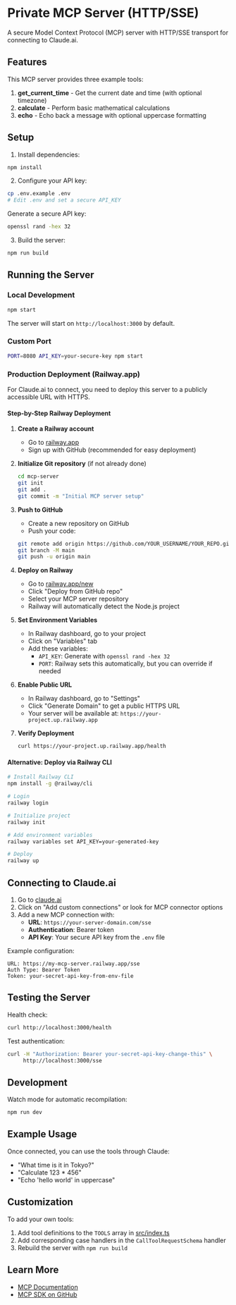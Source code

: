 # Private MCP Server (HTTP/SSE)

A secure Model Context Protocol (MCP) server with HTTP/SSE transport for connecting to Claude.ai.

## Features

This MCP server provides three example tools:

1. **get_current_time** - Get the current date and time (with optional timezone)
2. **calculate** - Perform basic mathematical calculations
3. **echo** - Echo back a message with optional uppercase formatting

## Setup

1. Install dependencies:
```bash
npm install
```

2. Configure your API key:
```bash
cp .env.example .env
# Edit .env and set a secure API_KEY
```

Generate a secure API key:
```bash
openssl rand -hex 32
```

3. Build the server:
```bash
npm run build
```

## Running the Server

### Local Development
```bash
npm start
```

The server will start on `http://localhost:3000` by default.

### Custom Port
```bash
PORT=8080 API_KEY=your-secure-key npm start
```

### Production Deployment (Railway.app)

For Claude.ai to connect, you need to deploy this server to a publicly accessible URL with HTTPS.

#### Step-by-Step Railway Deployment

1. **Create a Railway account**
   - Go to [railway.app](https://railway.app)
   - Sign up with GitHub (recommended for easy deployment)

2. **Initialize Git repository** (if not already done)
   ```bash
   cd mcp-server
   git init
   git add .
   git commit -m "Initial MCP server setup"
   ```

3. **Push to GitHub**
   - Create a new repository on GitHub
   - Push your code:
   ```bash
   git remote add origin https://github.com/YOUR_USERNAME/YOUR_REPO.git
   git branch -M main
   git push -u origin main
   ```

4. **Deploy on Railway**
   - Go to [railway.app/new](https://railway.app/new)
   - Click "Deploy from GitHub repo"
   - Select your MCP server repository
   - Railway will automatically detect the Node.js project

5. **Set Environment Variables**
   - In Railway dashboard, go to your project
   - Click on "Variables" tab
   - Add these variables:
     - `API_KEY`: Generate with `openssl rand -hex 32`
     - `PORT`: Railway sets this automatically, but you can override if needed

6. **Enable Public URL**
   - In Railway dashboard, go to "Settings"
   - Click "Generate Domain" to get a public HTTPS URL
   - Your server will be available at: `https://your-project.up.railway.app`

7. **Verify Deployment**
   ```bash
   curl https://your-project.up.railway.app/health
   ```

#### Alternative: Deploy via Railway CLI

```bash
# Install Railway CLI
npm install -g @railway/cli

# Login
railway login

# Initialize project
railway init

# Add environment variables
railway variables set API_KEY=your-generated-key

# Deploy
railway up
```

## Connecting to Claude.ai

1. Go to [claude.ai](https://claude.ai)
2. Click on "Add custom connections" or look for MCP connector options
3. Add a new MCP connection with:
   - **URL**: `https://your-server-domain.com/sse`
   - **Authentication**: Bearer token
   - **API Key**: Your secure API key from the `.env` file

Example configuration:
```
URL: https://my-mcp-server.railway.app/sse
Auth Type: Bearer Token
Token: your-secret-api-key-from-env-file
```

## Testing the Server

Health check:
```bash
curl http://localhost:3000/health
```

Test authentication:
```bash
curl -H "Authorization: Bearer your-secret-api-key-change-this" \
     http://localhost:3000/sse
```

## Development

Watch mode for automatic recompilation:
```bash
npm run dev
```

## Example Usage

Once connected, you can use the tools through Claude:

- "What time is it in Tokyo?"
- "Calculate 123 * 456"
- "Echo 'hello world' in uppercase"

## Customization

To add your own tools:

1. Add tool definitions to the `TOOLS` array in [src/index.ts](src/index.ts)
2. Add corresponding case handlers in the `CallToolRequestSchema` handler
3. Rebuild the server with `npm run build`

## Learn More

- [MCP Documentation](https://modelcontextprotocol.io)
- [MCP SDK on GitHub](https://github.com/modelcontextprotocol/typescript-sdk)
